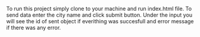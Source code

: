To run this project simply clone to your machine and run index.html file.
To send data enter the city name and click submit button.
Under the input you will see the id of sent object if everithing was succesfull and error message if there was any error.
